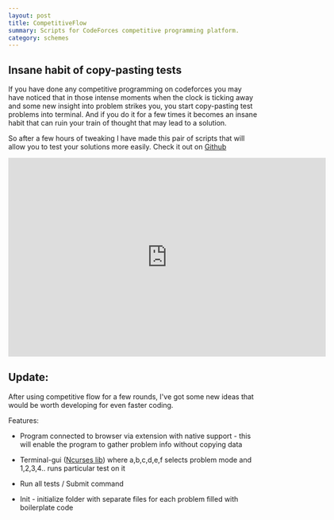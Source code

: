 ```yaml
---
layout: post
title: CompetitiveFlow
summary: Scripts for CodeForces competitive programming platform.
category: schemes
---
```


## Insane habit of copy-pasting tests

If you have done any competitive programming on codeforces you may have noticed that in those intense moments when the clock is ticking away and some new insight into problem strikes you, you start copy-pasting test problems into terminal. And if you do it for a few times it becomes an insane habit that can ruin your train of thought that may lead to a solution.

So after a few hours of tweaking I have made this pair of scripts that will allow you to test your solutions more easily. Check it out on [Github](https://github.com/dulex123/competitive-flow)

<iframe width="640" height="400" src="https://www.youtube.com/embed/vFjqoGfHRBk" frameborder="0" allowfullscreen></iframe>



## Update:

After using competitive flow for a few rounds, I've got some new ideas that would be worth developing for even faster coding.

Features:

- Program connected to browser via extension with native support - this will enable the program to gather problem info without copying data

- Terminal-gui ([Ncurses lib](https://en.wikipedia.org/wiki/Ncurses)) where a,b,c,d,e,f selects problem mode and 1,2,3,4.. runs particular test on it

- Run all tests / Submit command

- Init - initialize folder with separate files for each problem filled with boilerplate code

